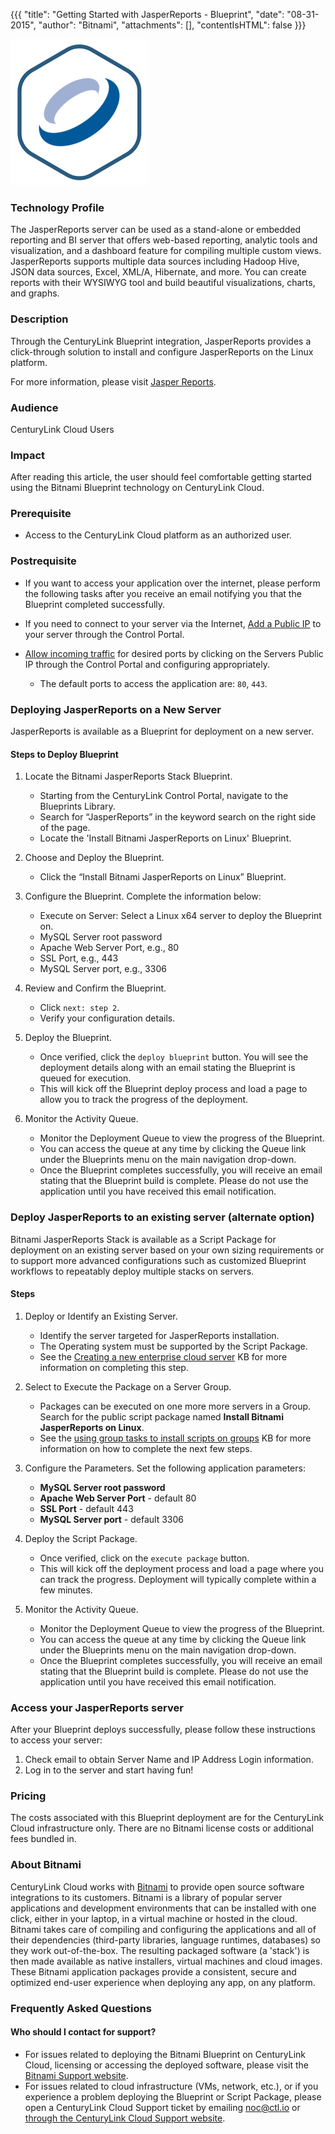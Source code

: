 {{{
  "title": "Getting Started with JasperReports - Blueprint",
  "date": "08-31-2015",
  "author": "Bitnami",
  "attachments": [],
  "contentIsHTML": false
}}}

![Jasper Reports Logo](../../images/jasperserver-stack-logo.png)

### Technology Profile
The JasperReports server can be used as a stand-alone or embedded reporting and BI server that offers web-based reporting, analytic tools and visualization, and a dashboard feature for compiling multiple custom views. JasperReports supports multiple data sources including Hadoop Hive, JSON data sources, Excel, XML/A, Hibernate, and more. You can create reports with their WYSIWYG tool and build beautiful visualizations, charts, and graphs.

### Description
Through the CenturyLink Blueprint integration, JasperReports provides a click-through solution to install and configure JasperReports on the Linux platform.

For more information, please visit [Jasper Reports](http://community.jaspersoft.com/project/jasperreports-server).

### Audience
CenturyLink Cloud Users

### Impact
After reading this article, the user should feel comfortable getting started using the Bitnami Blueprint technology on CenturyLink Cloud.

### Prerequisite
* Access to the CenturyLink Cloud platform as an authorized user.

### Postrequisite
* If you want to access your application over the internet, please perform the following tasks after you receive an email notifying you that the Blueprint completed successfully.

* If you need to connect to your server via the Internet, [Add a Public IP](../../Network/how-to-add-public-ip-to-virtual-machine.md) to your server through the Control Portal.

* [Allow incoming traffic](../../Network/how-to-add-public-ip-to-virtual-machine.md) for desired ports by clicking on the Servers Public IP through the Control Portal and configuring appropriately.
   * The default ports to access the application are: `80`, `443`.

### Deploying JasperReports on a New Server
JasperReports is available as a Blueprint for deployment on a new server.

#### Steps to Deploy Blueprint
1. Locate the Bitnami JasperReports Stack Blueprint.
   * Starting from the CenturyLink Control Portal, navigate to the Blueprints Library.
   * Search for “JasperReports” in the keyword search on the right side of the page.
   * Locate the 'Install Bitnami JasperReports on Linux' Blueprint.

2. Choose and Deploy the Blueprint.
   * Click the “Install Bitnami JasperReports on Linux” Blueprint.

3. Configure the Blueprint.
   Complete the information below:

   * Execute on Server: Select a Linux x64 server to deploy the Blueprint on.
   * MySQL Server root password
   * Apache Web Server Port, e.g., 80
   * SSL Port, e.g., 443
   * MySQL Server port, e.g., 3306

4. Review and Confirm the Blueprint.
   * Click `next: step 2`.
   * Verify your configuration details.

5. Deploy the Blueprint.
   * Once verified, click the `deploy blueprint` button. You will see the deployment details along with an email stating the Blueprint is queued for execution.
   * This will kick off the Blueprint deploy process and load a page to allow you to track the progress of the deployment.

6. Monitor the Activity Queue.
   * Monitor the Deployment Queue to view the progress of the Blueprint.
   * You can access the queue at any time by clicking the Queue link under the Blueprints menu on the main navigation drop-down.
   * Once the Blueprint completes successfully, you will receive an email stating that the Blueprint build is complete. Please do not use the application until you have received this email notification.

### Deploy JasperReports to an existing server (alternate option)
Bitnami JasperReports Stack is available as a Script Package for deployment on an existing server based on your own sizing requirements or to support more advanced configurations such as customized Blueprint workflows to repeatably deploy multiple stacks on servers.

#### Steps
1. Deploy or Identify an Existing Server.
   * Identify the server targeted for JasperReports installation.
   * The Operating system must be supported by the Script Package.
   * See the [Creating a new enterprise cloud server](../../Servers/creating-a-new-enterprise-cloud-server.md) KB for more information on completing this step.

2. Select to Execute the Package on a Server Group.
   * Packages can be executed on one more more servers in a Group. Search for the public script package named **Install Bitnami JasperReports on Linux**.
   * See the [using group tasks to install scripts on groups](../../Servers/using-group-tasks-to-install-software-and-run-scripts-on-groups.md) KB for more information on how to complete the next few steps.

3. Configure the Parameters.
   Set the following application parameters:

   * **MySQL Server root password**
   * **Apache Web Server Port** - default 80
   * **SSL Port** - default 443
   * **MySQL Server port** - default 3306

4. Deploy the Script Package.
   * Once verified, click on the `execute package` button.
   * This will kick off the deployment process and load a page where you can track the progress. Deployment will typically complete within a few minutes.

5. Monitor the Activity Queue.
   * Monitor the Deployment Queue to view the progress of the Blueprint.
   * You can access the queue at any time by clicking the Queue link under the Blueprints menu on the main navigation drop-down.
   * Once the Blueprint completes successfully, you will receive an email stating that the Blueprint build is complete. Please do not use the application until you have received this email notification.

### Access your JasperReports server
After your Blueprint deploys successfully, please follow these instructions to access your server:

1. Check email to obtain Server Name and IP Address Login information.
2. Log in to the server and start having fun!

### Pricing
The costs associated with this Blueprint deployment are for the CenturyLink Cloud infrastructure only. There are no Bitnami license costs or additional fees bundled in.

### About Bitnami
CenturyLink Cloud works with [Bitnami](http://www.bitnami.com) to provide open source software integrations to its customers. Bitnami is a library of popular server applications and development environments that can be installed with one click, either in your laptop, in a virtual machine or hosted in the cloud. Bitnami takes care of compiling and configuring the applications and all of their dependencies (third-party libraries, language runtimes, databases) so they work out-of-the-box. The resulting packaged software (a 'stack') is then made available as native installers, virtual machines and cloud images. These Bitnami application packages provide a consistent, secure and optimized end-user experience when deploying any app, on any platform.

### Frequently Asked Questions

#### Who should I contact for support?
* For issues related to deploying the Bitnami Blueprint on CenturyLink Cloud, licensing or accessing the deployed software, please visit the [Bitnami Support website](http://www.bitnami.com/support).
* For issues related to cloud infrastructure (VMs, network, etc.), or if you experience a problem deploying the Blueprint or Script Package, please open a CenturyLink Cloud Support ticket by emailing [noc@ctl.io](mailto:noc@ctl.io) or [through the CenturyLink Cloud Support website](https://t3n.zendesk.com/tickets/new).

